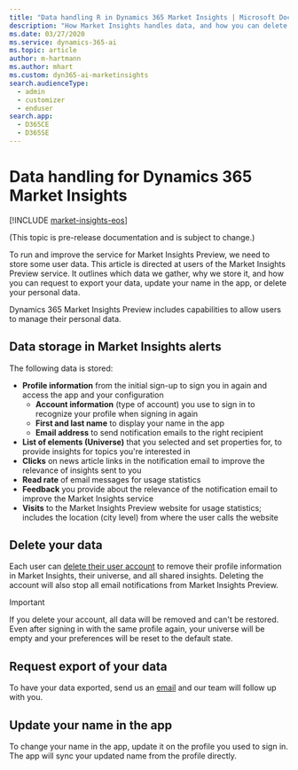 ```yaml
---
title: "Data handling R in Dynamics 365 Market Insights | Microsoft Docs"
description: "How Market Insights handles data, and how you can delete or export your data."
ms.date: 03/27/2020
ms.service: dynamics-365-ai
ms.topic: article
author: m-hartmann
ms.author: mhart
ms.custom: dyn365-ai-marketinsights
search.audienceType: 
  - admin
  - customizer
  - enduser
search.app: 
  - D365CE
  - D365SE
---
```


# Data handling for Dynamics 365 Market Insights

[!INCLUDE [market-insights-eos](../includes/market-insights-eos.md)]

(This topic is pre-release documentation and is subject to change.)

To run and improve the service for Market Insights Preview, we need to store some user data. This article is directed at users of the Market Insights Preview service. It outlines which data we gather, why we store it, and how you can request to export your data, update your name in the app, or delete your personal data.

Dynamics 365 Market Insights Preview includes capabilities to allow users to manage their personal data.

## Data storage in Market Insights alerts

The following data is stored:

- **Profile information** from the initial sign-up to sign you in again and access the app and your configuration
    - **Account information** (type of account) you use to sign in to recognize your profile when signing in again
    - **First and last name** to display your name in the app
    - **Email address** to send notification emails to the right recipient
- **List of elements (Universe)** that you selected and set properties for, to provide insights for topics you're interested in
- **Clicks** on news article links in the notification email to improve the relevance of insights sent to you
- **Read rate** of email messages for usage statistics
- **Feedback** you provide about the relevance of the notification email to improve the Market Insights service
- **Visits** to the Market Insights Preview website for usage statistics; includes the location (city level) from where the user calls the website

## Delete your data

Each user can [delete their user account](settings.md#delete-your-account) to remove their profile information in Market Insights, their universe, and all shared insights. Deleting the account will also stop all email notifications from Market Insights Preview.

> [!IMPORTANT]
> If you delete your account, all data will be removed and can't be restored. Even after signing in with the same profile again, your universe will be empty and your preferences will be reset to the default state.

## Request export of your data

To have your data exported, send us an [email](mailto:micustreqs@microsoft.com) and our team will follow up with you.

## Update your name in the app

To change your name in the app, update it on the profile you used to sign in. The app will sync your updated name from the profile directly. 
